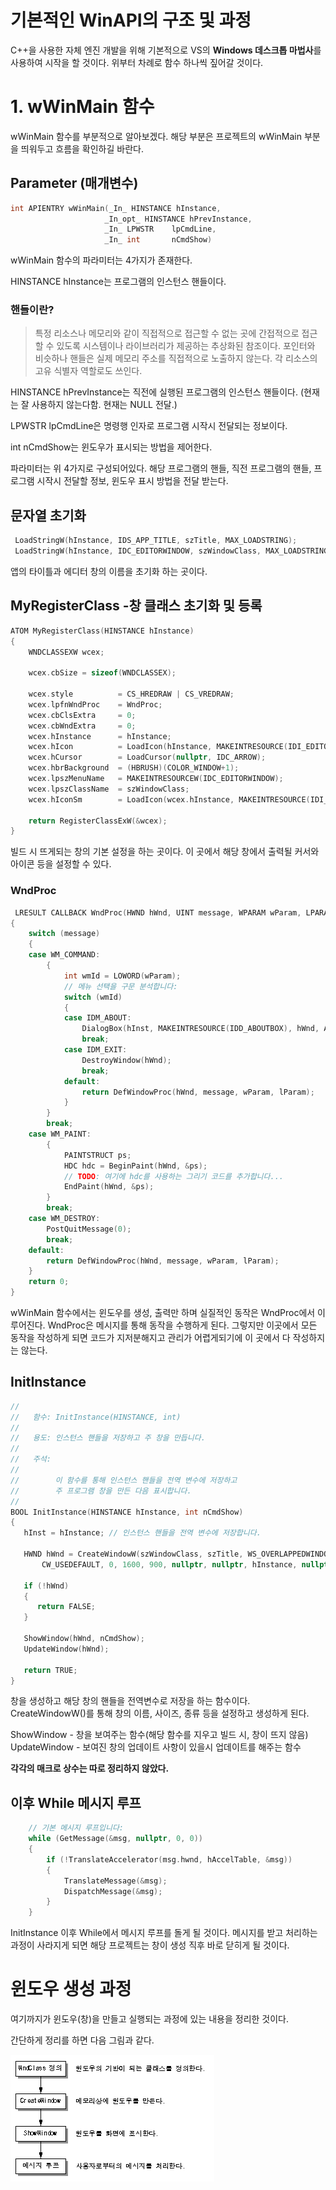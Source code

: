 기본적인 WinAPI의 구조 및 과정
======================================

 C++을 사용한 자체 엔진 개발을 위해 기본적으로 VS의 **Windows 데스크톱 마법사**를 사용하여 시작을 할 것이다.
 위부터 차례로 함수 하나씩 짚어갈 것이다. 

# 1. wWinMain 함수
wWinMain 함수를 부분적으로 알아보겠다. 해당 부분은 프로젝트의 wWinMain 부분을 띄워두고 흐름을 확인하길 바란다.
 ## Parameter (매개변수)
``` cpp
int APIENTRY wWinMain(_In_ HINSTANCE hInstance,
                     _In_opt_ HINSTANCE hPrevInstance,
                     _In_ LPWSTR    lpCmdLine,
                     _In_ int       nCmdShow)
```
wWinMain 함수의 파라미터는 4가지가 존재한다.

HINSTANCE hInstance는 프로그램의 인스턴스 핸들이다. 
  ### 핸들이란?
>   특정 리소스나 메모리와 같이 직접적으로 접근할 수 없는 곳에 간접적으로 접근할 수 있도록 시스템이나 라이브러리가 제공하는 추상화된 참조이다. 포인터와 비슷하나 핸들은 실제 메모리 주소를 직접적으로 노출하지 않는다. 각 리소스의 고유 식별자 역할로도 쓰인다.
   
HINSTANCE hPrevInstance는 직전에 실행된 프로그램의 인스턴스 핸들이다. (현재는 잘 사용하지 않는다함. 현재는 NULL 전달.)
 
LPWSTR lpCmdLine은 명령행 인자로 프로그램 시작시 전달되는 정보이다. 

int nCmdShow는 윈도우가 표시되는 방법을 제어한다.

파라미터는 위 4가지로 구성되어있다. 해당 프로그램의 핸들, 직전 프로그램의 핸들, 프로그램 시작시 전달할 정보, 윈도우 표시 방법을 전달 받는다.

## 문자열 초기화
``` cpp
 LoadStringW(hInstance, IDS_APP_TITLE, szTitle, MAX_LOADSTRING);
 LoadStringW(hInstance, IDC_EDITORWINDOW, szWindowClass, MAX_LOADSTRING);
```
앱의 타이틀과 에디터 창의 이름을 초기화 하는 곳이다. 

## MyRegisterClass -창 클래스 초기화 및 등록
``` cpp
ATOM MyRegisterClass(HINSTANCE hInstance)
{
    WNDCLASSEXW wcex;

    wcex.cbSize = sizeof(WNDCLASSEX);

    wcex.style          = CS_HREDRAW | CS_VREDRAW;
    wcex.lpfnWndProc    = WndProc;
    wcex.cbClsExtra     = 0;
    wcex.cbWndExtra     = 0;
    wcex.hInstance      = hInstance;
    wcex.hIcon          = LoadIcon(hInstance, MAKEINTRESOURCE(IDI_EDITORWINDOW));
    wcex.hCursor        = LoadCursor(nullptr, IDC_ARROW);
    wcex.hbrBackground  = (HBRUSH)(COLOR_WINDOW+1);
    wcex.lpszMenuName   = MAKEINTRESOURCEW(IDC_EDITORWINDOW);
    wcex.lpszClassName  = szWindowClass;
    wcex.hIconSm        = LoadIcon(wcex.hInstance, MAKEINTRESOURCE(IDI_SMALL));

    return RegisterClassExW(&wcex);
}
```
 빌드 시 뜨게되는 창의 기본 설정을 하는 곳이다.
 이 곳에서 해당 창에서 출력될 커서와 아이콘 등을 설정할 수 있다.

### WndProc
``` cpp
 LRESULT CALLBACK WndProc(HWND hWnd, UINT message, WPARAM wParam, LPARAM lParam)
{
    switch (message)
    {
    case WM_COMMAND:
        {
            int wmId = LOWORD(wParam);
            // 메뉴 선택을 구문 분석합니다:
            switch (wmId)
            {
            case IDM_ABOUT:
                DialogBox(hInst, MAKEINTRESOURCE(IDD_ABOUTBOX), hWnd, About);
                break;
            case IDM_EXIT:
                DestroyWindow(hWnd);
                break;
            default:
                return DefWindowProc(hWnd, message, wParam, lParam);
            }
        }
        break;
    case WM_PAINT:
        {
            PAINTSTRUCT ps;
            HDC hdc = BeginPaint(hWnd, &ps);
            // TODO: 여기에 hdc를 사용하는 그리기 코드를 추가합니다...
            EndPaint(hWnd, &ps);
        }
        break;
    case WM_DESTROY:
        PostQuitMessage(0);
        break;
    default:
        return DefWindowProc(hWnd, message, wParam, lParam);
    }
    return 0;
}
```
wWinMain 함수에서는 윈도우를 생성, 출력만 하며 실질적인 동작은 WndProc에서 이루어진다. WndProc은 메시지를 통해 동작을 수행하게 된다. 그렇지만 이곳에서 모든 동작을 작성하게 되면 코드가 지저분해지고 관리가 어렵게되기에 이 곳에서 다 작성하지는 않는다.

## InitInstance
``` cpp
//
//   함수: InitInstance(HINSTANCE, int)
//
//   용도: 인스턴스 핸들을 저장하고 주 창을 만듭니다.
//
//   주석:
//
//        이 함수를 통해 인스턴스 핸들을 전역 변수에 저장하고
//        주 프로그램 창을 만든 다음 표시합니다.
//
BOOL InitInstance(HINSTANCE hInstance, int nCmdShow)
{
   hInst = hInstance; // 인스턴스 핸들을 전역 변수에 저장합니다.

   HWND hWnd = CreateWindowW(szWindowClass, szTitle, WS_OVERLAPPEDWINDOW,
       CW_USEDEFAULT, 0, 1600, 900, nullptr, nullptr, hInstance, nullptr);

   if (!hWnd)
   {
      return FALSE;
   }

   ShowWindow(hWnd, nCmdShow);
   UpdateWindow(hWnd);

   return TRUE;
}
```
창을 생성하고 해당 창의 핸들을 전역변수로 저장을 하는 함수이다. CreateWindowW()를 통해 창의 이름, 사이즈, 종류 등을 설정하고 생성하게 된다.

ShowWindow - 창을 보여주는 함수(해당 함수를 지우고 빌드 시, 창이 뜨지 않음)
UpdateWindow - 보여진 창의 업데이트 사항이 있을시 업데이트를 해주는 함수

**각각의 매크로 상수는 따로 정리하지 않았다.**

## 이후 While 메시지 루프
``` cpp
    // 기본 메시지 루프입니다:
    while (GetMessage(&msg, nullptr, 0, 0))
    {
        if (!TranslateAccelerator(msg.hwnd, hAccelTable, &msg))
        {
            TranslateMessage(&msg);
            DispatchMessage(&msg);
        }
    }
```
InitInstance 이후 While에서 메시지 루프를 돌게 될 것이다. 메시지를 받고 처리하는 과정이 사라지게 되면 해당 프로젝트는 창이 생성 직후 바로 닫히게 될 것이다. 

# 윈도우 생성 과정
여기까지가 윈도우(창)을 만들고 실행되는 과정에 있는 내용을 정리한 것이다.

간단하게 정리를 하면 다음 그림과 같다. 

<img src="WindowsCreateProcess.png">
